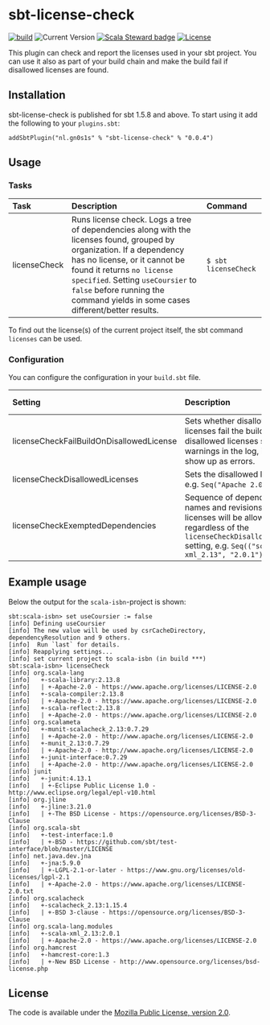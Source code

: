 # sbt-license-check

[![build](https://github.com/Philippus/sbt-license-check/workflows/build/badge.svg)](https://github.com/Philippus/sbt-license-check/actions/workflows/scala.yml?query=workflow%3Abuild+branch%3Amain)
![Current Version](https://img.shields.io/badge/version-0.0.4-brightgreen.svg?style=flat "0.0.4")
[![Scala Steward badge](https://img.shields.io/badge/Scala_Steward-helping-blue.svg?style=flat&logo=data:image/png;base64,iVBORw0KGgoAAAANSUhEUgAAAA4AAAAQCAMAAAARSr4IAAAAVFBMVEUAAACHjojlOy5NWlrKzcYRKjGFjIbp293YycuLa3pYY2LSqql4f3pCUFTgSjNodYRmcXUsPD/NTTbjRS+2jomhgnzNc223cGvZS0HaSD0XLjbaSjElhIr+AAAAAXRSTlMAQObYZgAAAHlJREFUCNdNyosOwyAIhWHAQS1Vt7a77/3fcxxdmv0xwmckutAR1nkm4ggbyEcg/wWmlGLDAA3oL50xi6fk5ffZ3E2E3QfZDCcCN2YtbEWZt+Drc6u6rlqv7Uk0LdKqqr5rk2UCRXOk0vmQKGfc94nOJyQjouF9H/wCc9gECEYfONoAAAAASUVORK5CYII=)](https://scala-steward.org)
[![License](https://img.shields.io/badge/License-MPL%202.0-blue.svg?style=flat "MPL 2.0")](LICENSE)

This plugin can check and report the licenses used in your sbt project. You can use it also as part of your build chain
and make the build fail if disallowed licenses are found.

## Installation

sbt-license-check is published for sbt 1.5.8 and above. To start using it add the following to your `plugins.sbt`:

```
addSbtPlugin("nl.gn0s1s" % "sbt-license-check" % "0.0.4")
```

## Usage
### Tasks
| Task         | Description                                                                                                                                                                                                                                                                                                 | Command                  |
|:-------------|:------------------------------------------------------------------------------------------------------------------------------------------------------------------------------------------------------------------------------------------------------------------------------------------------------------|:-------------------------|
| licenseCheck | Runs license check. Logs a tree of dependencies along with the licenses found, grouped by organization. If a dependency has no license, or it cannot be found it returns `no license specified`. Setting `useCoursier` to `false` before running the command yields in some cases different/better results. | ```$ sbt licenseCheck``` |

To find out the license(s) of the current project itself, the sbt command `licenses` can be used.

### Configuration
You can configure the configuration in your `build.sbt` file.

| Setting                                  | Description                                                                                                                                                                   | Default Value |
|:-----------------------------------------|:------------------------------------------------------------------------------------------------------------------------------------------------------------------------------|:--------------|
| licenseCheckFailBuildOnDisallowedLicense | Sets whether disallowed licenses fail the build, if `false` disallowed licenses show up as warnings in the log, if `true` they show up as errors.                             | false         |
| licenseCheckDisallowedLicenses           | Sets the disallowed licenses, e.g. `Seq("Apache 2.0")`.                                                                                                                       | Nil           |
| licenseCheckExemptedDependencies         | Sequence of dependency names and revisions whose licenses will be allowed regardless of the `licenseCheckDisallowedLicenses` setting, e.g. `Seq(("scala-xml_2.13", "2.0.1"))` | Nil           |

## Example usage

Below the output for the `scala-isbn`-project is shown:
```
sbt:scala-isbn> set useCoursier := false
[info] Defining useCoursier
[info] The new value will be used by csrCacheDirectory, dependencyResolution and 9 others.
[info]  Run `last` for details.
[info] Reapplying settings...
[info] set current project to scala-isbn (in build ***)
sbt:scala-isbn> licenseCheck
[info] org.scala-lang
[info]   +-scala-library:2.13.8
[info]   | +-Apache-2.0 - https://www.apache.org/licenses/LICENSE-2.0
[info]   +-scala-compiler:2.13.8
[info]   | +-Apache-2.0 - https://www.apache.org/licenses/LICENSE-2.0
[info]   +-scala-reflect:2.13.8
[info]   | +-Apache-2.0 - https://www.apache.org/licenses/LICENSE-2.0
[info] org.scalameta
[info]   +-munit-scalacheck_2.13:0.7.29
[info]   | +-Apache-2.0 - http://www.apache.org/licenses/LICENSE-2.0
[info]   +-munit_2.13:0.7.29
[info]   | +-Apache-2.0 - http://www.apache.org/licenses/LICENSE-2.0
[info]   +-junit-interface:0.7.29
[info]   | +-Apache-2.0 - http://www.apache.org/licenses/LICENSE-2.0
[info] junit
[info]   +-junit:4.13.1
[info]   | +-Eclipse Public License 1.0 - http://www.eclipse.org/legal/epl-v10.html
[info] org.jline
[info]   +-jline:3.21.0
[info]   | +-The BSD License - https://opensource.org/licenses/BSD-3-Clause
[info] org.scala-sbt
[info]   +-test-interface:1.0
[info]   | +-BSD - https://github.com/sbt/test-interface/blob/master/LICENSE
[info] net.java.dev.jna
[info]   +-jna:5.9.0
[info]   | +-LGPL-2.1-or-later - https://www.gnu.org/licenses/old-licenses/lgpl-2.1
[info]   | +-Apache-2.0 - https://www.apache.org/licenses/LICENSE-2.0.txt
[info] org.scalacheck
[info]   +-scalacheck_2.13:1.15.4
[info]   | +-BSD 3-clause - https://opensource.org/licenses/BSD-3-Clause
[info] org.scala-lang.modules
[info]   +-scala-xml_2.13:2.0.1
[info]   | +-Apache-2.0 - https://www.apache.org/licenses/LICENSE-2.0
[info] org.hamcrest
[info]   +-hamcrest-core:1.3
[info]   | +-New BSD License - http://www.opensource.org/licenses/bsd-license.php
```

## License
The code is available under the [Mozilla Public License, version 2.0](LICENSE).
